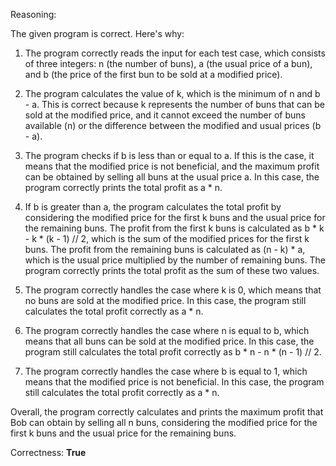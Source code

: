Reasoning:

The given program is correct. Here's why:

1. The program correctly reads the input for each test case, which consists of three integers: n (the number of buns), a (the usual price of a bun), and b (the price of the first bun to be sold at a modified price).

2. The program calculates the value of k, which is the minimum of n and b - a. This is correct because k represents the number of buns that can be sold at the modified price, and it cannot exceed the number of buns available (n) or the difference between the modified and usual prices (b - a).

3. The program checks if b is less than or equal to a. If this is the case, it means that the modified price is not beneficial, and the maximum profit can be obtained by selling all buns at the usual price a. In this case, the program correctly prints the total profit as a * n.

4. If b is greater than a, the program calculates the total profit by considering the modified price for the first k buns and the usual price for the remaining buns. The profit from the first k buns is calculated as b * k - k * (k - 1) // 2, which is the sum of the modified prices for the first k buns. The profit from the remaining buns is calculated as (n - k) * a, which is the usual price multiplied by the number of remaining buns. The program correctly prints the total profit as the sum of these two values.

5. The program correctly handles the case where k is 0, which means that no buns are sold at the modified price. In this case, the program still calculates the total profit correctly as a * n.

6. The program correctly handles the case where n is equal to b, which means that all buns can be sold at the modified price. In this case, the program still calculates the total profit correctly as b * n - n * (n - 1) // 2.

7. The program correctly handles the case where b is equal to 1, which means that the modified price is not beneficial. In this case, the program still calculates the total profit correctly as a * n.

Overall, the program correctly calculates and prints the maximum profit that Bob can obtain by selling all n buns, considering the modified price for the first k buns and the usual price for the remaining buns.

Correctness: **True**